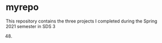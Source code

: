 # myrepo
This repository contains the three projects I completed during the Spring 2021 semester in SDS 3

48.
